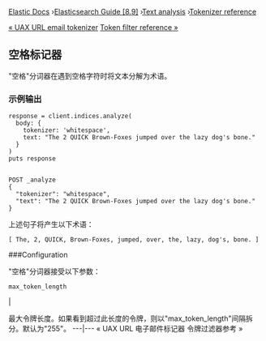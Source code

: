 

[Elastic Docs](/guide/) ›[Elasticsearch Guide [8.9]](index.md) ›[Text
analysis](analysis.md) ›[Tokenizer reference](analysis-tokenizers.md)

[« UAX URL email tokenizer](analysis-uaxurlemail-tokenizer.md) [Token filter
reference »](analysis-tokenfilters.md)

## 空格标记器

"空格"分词器在遇到空格字符时将文本分解为术语。

### 示例输出

    
    
    response = client.indices.analyze(
      body: {
        tokenizer: 'whitespace',
        text: "The 2 QUICK Brown-Foxes jumped over the lazy dog's bone."
      }
    )
    puts response
    
    
    POST _analyze
    {
      "tokenizer": "whitespace",
      "text": "The 2 QUICK Brown-Foxes jumped over the lazy dog's bone."
    }

上述句子将产生以下术语：

    
    
    [ The, 2, QUICK, Brown-Foxes, jumped, over, the, lazy, dog's, bone. ]

###Configuration

"空格"分词器接受以下参数：

`max_token_length`

|

最大令牌长度。如果看到超过此长度的令牌，则以"max_token_length"间隔拆分。默认为"255"。   ---|--- « UAX URL 电子邮件标记器 令牌过滤器参考 »